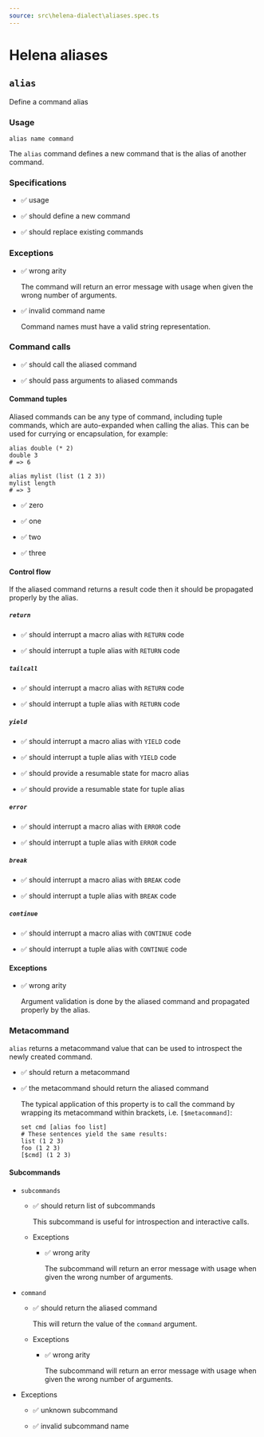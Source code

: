 ```yaml
---
source: src\helena-dialect\aliases.spec.ts
---
```

# Helena aliases

## `alias`

Define a command alias

### Usage

```lna
alias name command
```

The `alias` command defines a new command that is the alias of another
command.

### Specifications

- ✅ usage

- ✅ should define a new command

- ✅ should replace existing commands

### Exceptions

- ✅ wrong arity

  The command will return an error message with usage when given the
  wrong number of arguments.

- ✅ invalid command name

  Command names must have a valid string representation.

### Command calls

- ✅ should call the aliased command

- ✅ should pass arguments to aliased commands

#### Command tuples

Aliased commands can be any type of command, including tuple
commands, which are auto-expanded when calling the alias. This can
be used for currying or encapsulation, for example:

```lna
alias double (* 2)
double 3
# => 6

alias mylist (list (1 2 3))
mylist length
# => 3
```

- ✅ zero

- ✅ one

- ✅ two

- ✅ three

#### Control flow

If the aliased command returns a result code then it should be
propagated properly by the alias.

##### `return`

- ✅ should interrupt a macro alias with `RETURN` code

- ✅ should interrupt a tuple alias with `RETURN` code

##### `tailcall`

- ✅ should interrupt a macro alias with `RETURN` code

- ✅ should interrupt a tuple alias with `RETURN` code

##### `yield`

- ✅ should interrupt a macro alias with `YIELD` code

- ✅ should interrupt a tuple alias with `YIELD` code

- ✅ should provide a resumable state for macro alias

- ✅ should provide a resumable state for tuple alias

##### `error`

- ✅ should interrupt a macro alias with `ERROR` code

- ✅ should interrupt a tuple alias with `ERROR` code

##### `break`

- ✅ should interrupt a macro alias with `BREAK` code

- ✅ should interrupt a tuple alias with `BREAK` code

##### `continue`

- ✅ should interrupt a macro alias with `CONTINUE` code

- ✅ should interrupt a tuple alias with `CONTINUE` code

#### Exceptions

- ✅ wrong arity

  Argument validation is done by the aliased command and
  propagated properly by the alias.

### Metacommand

`alias` returns a metacommand value that can be used to introspect
the newly created command.

- ✅ should return a metacommand

- ✅ the metacommand should return the aliased command

  The typical application of this property is to call the command by
  wrapping its metacommand within brackets, i.e. `[$metacommand]`:
  
  ```lna
  set cmd [alias foo list]
  # These sentences yield the same results:
  list (1 2 3)
  foo (1 2 3)
  [$cmd] (1 2 3)
  ```

#### Subcommands

- `subcommands`

  - ✅ should return list of subcommands

    This subcommand is useful for introspection and interactive
    calls.

  - Exceptions

    - ✅ wrong arity

      The subcommand will return an error message with usage when
      given the wrong number of arguments.

- `command`

  - ✅ should return the aliased command

    This will return the value of the `command` argument.

  - Exceptions

    - ✅ wrong arity

      The subcommand will return an error message with usage when
      given the wrong number of arguments.

- Exceptions

  - ✅ unknown subcommand

  - ✅ invalid subcommand name

